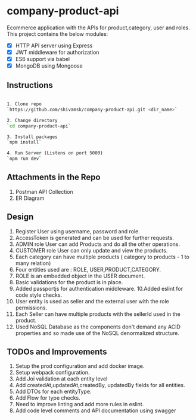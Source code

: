 company-product-api
========================================
Ecommerce application with the APIs for product,category, user and roles.
This project contains the below modules:   

- [x] HTTP API server using Express
- [x] JWT middleware for authorization
- [x] ES6 support via babel
- [x] MongoDB using Mongoose  

Instructions
---------------

```sh

1. Clone repo    
`https://github.com/shivamsk/company-product-api.git <dir_name>`    

2. Change directory    
`cd company-product-api`    

3. Install packages    
`npm install`    

4. Run Server (Listens on port 5000)
`npm run dev`    

```

Attachments in the Repo
---------------
1. Postman API Collection
2. ER Diagram

Design 
---------------

1. Register User using username, password and role.  
2. AccessToken is generated and can be used for further requests. 
3. ADMIN role User can add Products and do all the other operations. 
4. CUSTOMER role User can only update and view the products.  
5. Each category can have multiple products ( category to products - 1 to many relation)
6. Four entities used are : ROLE, USER,PRODUCT,CATEGORY.
7. ROLE is an embedded object in the USER document. 
8. Basic validations for the product is in place. 
9. Added passportjs for authentication middleware.
10.Added eslint for code style checks. 
11. User entity is used as seller and the external user with the role permissions.
12. Each Seller can have multiple products with the sellerId used in the product.  
13. Used NoSQL Database as the components don't demand any ACID properties and so made use of the NoSQL denormalized structure.    

TODOs and Improvements 
---------------
1. Setup the prod configuration and add docker image. 
2. Setup webpack configuration.
3. Add Joi validation at each entity level
4. Add createdAt,updatedAt,createdBy, updatedBy fields for all entities.
5. Add DTOs for each entityType. 
6. Add Flow for type checks. 
7. Need to improve linting and add more rules in eslint.
8. Add code level comments and API documentation using swagger 

 